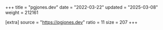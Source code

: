 +++
title = "pgjones.dev"
date = "2022-03-22"
updated = "2025-03-08"
weight = 212161

[extra]
source = "https://pgjones.dev"
ratio = 11
size = 207
+++
